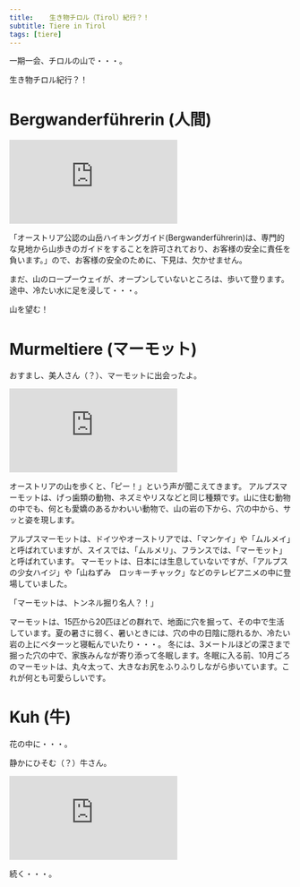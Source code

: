 ```yaml
---
title:    生き物チロル（Tirol）紀行？！
subtitle: Tiere in Tirol 
tags: [tiere]
---
```


一期一会、チロルの山で・・・。

生き物チロル紀行？！

# Bergwanderführerin (人間)

![20250610bergwanderfuehrerin](https://piwigo.schickl.de/i.php?/upload/2025/06/15/20250615143714-af3e18d7-me.jpg)

「オーストリア公認の山岳ハイキングガイド(Bergwanderführerin)は、専門的な見地から山歩きのガイドをすることを許可されており、お客様の安全に責任を負います。」ので、お客様の安全のために、下見は、欠かせません。

まだ、山のロープーウェイが、オープンしていないところは、歩いて登ります。途中、冷たい水に足を浸して・・・。

山を望む！


# Murmeltiere (マーモット)

おすまし、美人さん（？）、マーモットに出会ったよ。

![20250610murmeltier](https://piwigo.schickl.de/i.php?/upload/2025/06/15/20250615143902-74defe25-me.jpg)

オーストリアの山を歩くと、「ピー！」という声が聞こえてきます。
アルプスマーモットは、げっ歯類の動物、ネズミやリスなどと同じ種類です。山に住む動物の中でも、何とも愛嬌のあるかわいい動物で、山の岩の下から、穴の中から、サッと姿を現します。

アルプスマーモットは、ドイツやオーストリアでは、「マンケイ」や「ムルメイ」と呼ばれていますが、スイスでは、「ムルメリ」、フランスでは、「マーモット」と呼ばれています。
マーモットは、日本には生息していないですが、「アルプスの少女ハイジ」や「山ねずみ　ロッキーチャック」などのテレビアニメの中に登場していました。

「マーモットは、トンネル掘り名人？！」

マーモットは、15匹から20匹ほどの群れで、地面に穴を掘って、その中で生活しています。夏の暑さに弱く、暑いときには、穴の中の日陰に隠れるか、冷たい岩の上にベターッと寝転んでいたり・・・。
冬には、3メートルほどの深さまで掘った穴の中で、家族みんなが寄り添って冬眠します。冬眠に入る前、10月ごろのマーモットは、丸々太って、大きなお尻をふりふりしながら歩いています。これが何とも可愛らしいです。


# Kuh (牛)

花の中に・・・。

静かにひそむ（？）牛さん。

![20250611Kuh](https://piwigo.schickl.de/i.php?/upload/2025/06/15/20250615144651-4308d8c4-me.jpg)

続く・・・。

